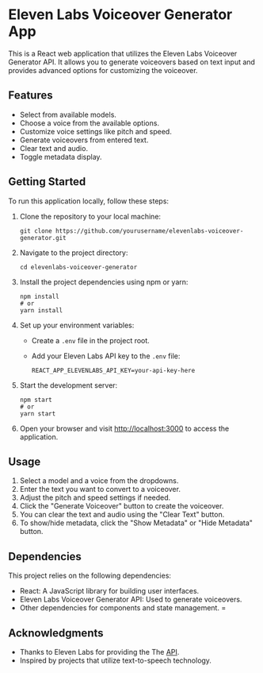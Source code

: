 # Eleven Labs Voiceover Generator App

This is a React web application that utilizes the Eleven Labs Voiceover Generator API. It allows you to generate voiceovers based on text input and provides advanced options for customizing the voiceover.

## Features

- Select from available models.
- Choose a voice from the available options.
- Customize voice settings like pitch and speed.
- Generate voiceovers from entered text.
- Clear text and audio.
- Toggle metadata display.

## Getting Started

To run this application locally, follow these steps:

1. Clone the repository to your local machine:

   ```shell
   git clone https://github.com/yourusername/elevenlabs-voiceover-generator.git
   ```

2. Navigate to the project directory:

   ```shell
   cd elevenlabs-voiceover-generator
   ```

3. Install the project dependencies using npm or yarn:

   ```shell
   npm install
   # or
   yarn install
   ```

4. Set up your environment variables:

   - Create a `.env` file in the project root.
   - Add your Eleven Labs API key to the `.env` file:

     ```
     REACT_APP_ELEVENLABS_API_KEY=your-api-key-here
     ```

5. Start the development server:

   ```shell
   npm start
   # or
   yarn start
   ```

6. Open your browser and visit [http://localhost:3000](http://localhost:3000) to access the application.

## Usage

1. Select a model and a voice from the dropdowns.
2. Enter the text you want to convert to a voiceover.
3. Adjust the pitch and speed settings if needed.
4. Click the "Generate Voiceover" button to create the voiceover.
5. You can clear the text and audio using the "Clear Text" button.
6. To show/hide metadata, click the "Show Metadata" or "Hide Metadata" button.
   
## Dependencies

This project relies on the following dependencies:

- React: A JavaScript library for building user interfaces.
- Eleven Labs Voiceover Generator API: Used to generate voiceovers.
- Other dependencies for components and state management.
=
## Acknowledgments

- Thanks to Eleven Labs for providing the The [API](https://docs.elevenlabs.io/api-reference/quick-start/introduction).
- Inspired by projects that utilize text-to-speech technology.
